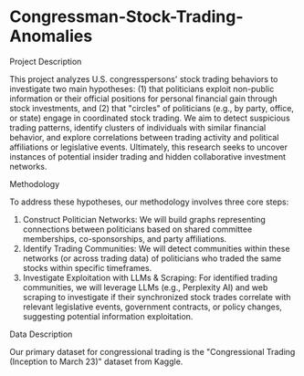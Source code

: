 # Congressman-Stock-Trading-Anomalies
Project Description

This project analyzes U.S. congresspersons' stock trading behaviors to investigate two main
hypotheses: (1) that politicians exploit non-public information or their official positions for
personal financial gain through stock investments, and (2) that "circles" of politicians (e.g., by
party, office, or state) engage in coordinated stock trading. We aim to detect suspicious trading
patterns, identify clusters of individuals with similar financial behavior, and explore correlations
between trading activity and political affiliations or legislative events. Ultimately, this research
seeks to uncover instances of potential insider trading and hidden collaborative investment
networks.


Methodology

To address these hypotheses, our methodology involves three core steps:
1. Construct Politician Networks: We will build graphs representing connections between
politicians based on shared committee memberships, co-sponsorships, and party
affiliations.
2. Identify Trading Communities: We will detect communities within these networks (or
across trading data) of politicians who traded the same stocks within specific timeframes.
3. Investigate Exploitation with LLMs & Scraping: For identified trading communities, we
will leverage LLMs (e.g., Perplexity AI) and web scraping to investigate if their
synchronized stock trades correlate with relevant legislative events, government contracts,
or policy changes, suggesting potential information exploitation.


Data Description

Our primary dataset for congressional trading is the "Congressional Trading (Inception to March
23)" dataset from Kaggle. 
